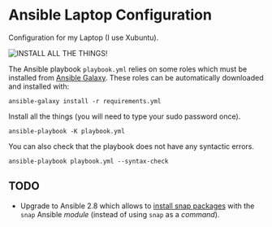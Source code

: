 # Ansible Laptop Configuration

Configuration for my Laptop (I use Xubuntu).

![INSTALL ALL THE THINGS!](https://github.com/jackdbd/ansible-laptop/blob/master/install-all-the-things.jpg "INSTALL ALL THE THINGS!")

The Ansible playbook `playbook.yml` relies on some roles which must be installed from [Ansible Galaxy](https://galaxy.ansible.com/home). These roles can be automatically downloaded and installed with:

```shell
ansible-galaxy install -r requirements.yml
```

Install all the things (you will need to type your sudo password once).

```shell
ansible-playbook -K playbook.yml
```

You can also check that the playbook does not have any syntactic errors.

```shell
ansible-playbook playbook.yml --syntax-check
```

## TODO

- Upgrade to Ansible 2.8 which allows to [install snap packages](https://stackoverflow.com/questions/47305658/install-snap-packages-with-ansible) with the `snap` Ansible *module* (instead of using `snap` as a *command*).
